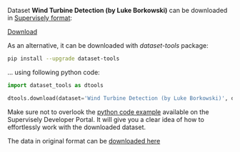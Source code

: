 Dataset **Wind Turbine Detection (by Luke Borkowski)** can be downloaded in [Supervisely format](https://developer.supervisely.com/api-references/supervisely-annotation-json-format):

 [Download](https://assets.supervisely.com/supervisely-supervisely-assets-public/teams_storage/F/x/H3/gh3LhNG7E4kFgBDGeDXWnkR0lao32XDBSwE8gx77W6E5qBeTAL7kD8IQz3gIa7MEzCJsSMUKnY9PR2O47itqesoaeWTaiIL2giBlbVMe7wF7sOn81EFjlcXiGljo.tar)

As an alternative, it can be downloaded with *dataset-tools* package:
``` bash
pip install --upgrade dataset-tools
```

... using following python code:
``` python
import dataset_tools as dtools

dtools.download(dataset='Wind Turbine Detection (by Luke Borkowski)', dst_dir='~/dataset-ninja/')
```
Make sure not to overlook the [python code example](https://developer.supervisely.com/getting-started/python-sdk-tutorials/iterate-over-a-local-project) available on the Supervisely Developer Portal. It will give you a clear idea of how to effortlessly work with the downloaded dataset.

The data in original format can be [downloaded here](https://github.com/lbborkowski/wind-turbine-detector/archive/refs/heads/master.zip)
